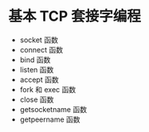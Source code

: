 # 基本 TCP 套接字编程

- socket 函数
- connect 函数
- bind 函数
- listen 函数
- accept 函数
- fork 和 exec 函数
- close 函数
- getsocketname 函数
- getpeername 函数
